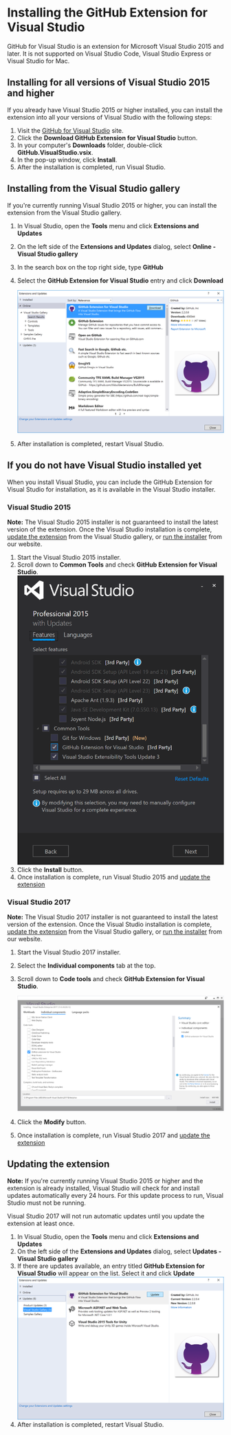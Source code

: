 # Installing the GitHub Extension for Visual Studio

GitHub for Visual Studio is an extension for Microsoft Visual Studio 2015 and later. It is not supported on Visual Studio Code, Visual Studio Express or Visual Studio for Mac.

## Installing for all versions of Visual Studio 2015 and higher

If you already have Visual Studio 2015 or higher installed, you can install the extension into all your versions of Visual Studio with the following steps:

1. Visit the [GitHub for Visual Studio](https://visualstudio.github.com/) site.
2. Click the **Download GitHub Extension for Visual Studio** button.
3. In your computer's **Downloads** folder, double-click **GitHub.VisualStudio.vsix**.
4. In the pop-up window, click **Install**.
5. After the installation is completed, run Visual Studio.

## Installing from the Visual Studio gallery

If you're currently running Visual Studio 2015 or higher, you can install the extension from the Visual Studio gallery.

1. In Visual Studio, open the **Tools** menu and click **Extensions and Updates**

2. On the left side of the **Extensions and Updates** dialog, select **Online - Visual Studio gallery**

3. In the search box on the top right side, type **GitHub**

4. Select the **GitHub Extension for Visual Studio** entry and click **Download**

   ![Installing GitHub for Visual Studio in the settings extensions and updates gallery](images/install-from-gallery.png)

5. After installation is completed, restart Visual Studio.

## If you do not have Visual Studio installed yet

When you install Visual Studio, you can include the GitHub Extension for Visual Studio  for installation, as it is available in the Visual Studio installer.

### Visual Studio 2015

**Note:** The Visual Studio 2015 installer is not guaranteed to install the latest version of the extension. Once the Visual Studio installation is complete, [update the extension](#updating-the-extension) from the Visual Studio gallery, or [run the installer](#installing-for-all-versions-of-visual-studio-2015-and-higher) from our website.

1. Start the Visual Studio 2015 installer.
2. Scroll down to **Common Tools** and check **GitHub Extension for Visual Studio**.
   ![GitHub Extension for Visual Studio in the common tools section of the Visual Studio 2015 installer](images/vs2015-installer.png)
3. Click the **Install** button.
4. Once installation is complete, run Visual Studio 2015 and [update the extension](#updating-the-extension)

### Visual Studio 2017

**Note:** The Visual Studio 2017 installer is not guaranteed to install the latest version of the extension. Once the Visual Studio installation is complete, [update the extension](#updating-the-extension) from the Visual Studio gallery, or [run the installer](#installing-for-all-versions-of-visual-studio-2015-and-higher) from our website.

1. Start the Visual Studio 2017 installer.

2. Select the **Individual components** tab at the top.

3. Scroll down to **Code tools** and check **GitHub Extension for Visual Studio**.

   ![GitHub Extension for Visual Studio in the code tools section of the Visual Studio 2017 installer](images/vs2017-installer.png)

4. Click the **Modify** button.

5. Once installation is complete, run Visual Studio 2017 and [update the extension](#updating-the-extension)

## Updating the extension

**Note:** If you're currently running Visual Studio 2015 or higher and the extension is already installed, Visual Studio will check for and install updates automatically every 24 hours. For this update process to run, Visual Studio must not be running.

Visual Studio 2017 will not run automatic updates until you update the extension at least once.

1. In Visual Studio, open the **Tools** menu and click **Extensions and Updates**
2. On the left side of the **Extensions and Updates** dialog, select **Updates - Visual Studio gallery**
3. If there are updates available, an entry titled **GitHub Extension for Visual Studio** will appear on the list. Select it and click **Update**
   ![Updating GitHub for Visual Studio in the settings extensions and updates gallery](images/update-from-gallery.png)
4. After installation is completed, restart Visual Studio.
